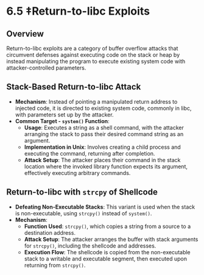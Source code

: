 # 6.5 ‡Return-to-libc Exploits

## Overview
Return-to-libc exploits are a category of buffer overflow attacks that circumvent defenses against executing code on the stack or heap by instead manipulating the program to execute existing system code with attacker-controlled parameters.

## Stack-Based Return-to-libc Attack
- **Mechanism**: Instead of pointing a manipulated return address to injected code, it is directed to existing system code, commonly in libc, with parameters set up by the attacker.
- **Common Target - `system()` Function**: 
  - **Usage**: Executes a string as a shell command, with the attacker arranging the stack to pass their desired command string as an argument.
  - **Implementation in Unix**: Involves creating a child process and executing the command, returning after completion.
  - **Attack Setup**: The attacker places their command in the stack location where the invoked library function expects its argument, effectively executing arbitrary commands.
  
## Return-to-libc with `strcpy` of Shellcode
- **Defeating Non-Executable Stacks**: This variant is used when the stack is non-executable, using `strcpy()` instead of `system()`.
- **Mechanism**:
  - **Function Used**: `strcpy()`, which copies a string from a source to a destination address.
  - **Attack Setup**: The attacker arranges the buffer with stack arguments for `strcpy()`, including the shellcode and addresses.
  - **Execution Flow**: The shellcode is copied from the non-executable stack to a writable and executable segment, then executed upon returning from `strcpy()`.
